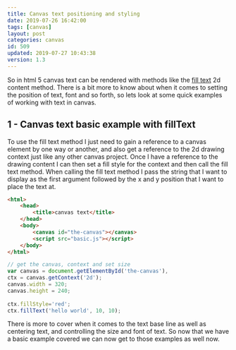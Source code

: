 ```yaml
---
title: Canvas text positioning and styling
date: 2019-07-26 16:42:00
tags: [canvas]
layout: post
categories: canvas
id: 509
updated: 2019-07-27 10:43:38
version: 1.3
---
```


So in html 5 canvas text can be rendered with methods like the [fill text](https://developer.mozilla.org/en-US/docs/Web/API/CanvasRenderingContext2D/fillText) 2d content method. There is a bit more to know about when it comes to setting the position of text, font and so forth, so lets look at some quick examples of working with text in canvas.

<!-- more -->

## 1 - Canvas text basic example with fillText

To use the fill text method I just need to gain a reference to a canvas element by one way or another, and also get a reference to the 2d drawing context just like any other canvas project. Once I have a reference to the drawing content I can then set a fill style for the context and then call the fill text method. When calling the fill text method I pass the string that I want to display as the first argument followed by the x and y position that I want to place the text at.

```html
<html>
    <head>
        <title>canvas text</title>
    </head>
    <body>
        <canvas id="the-canvas"></canvas>
        <script src="basic.js"></script>
    </body>
</html>
```

```js
// get the canvas, context and set size
var canvas = document.getElementById('the-canvas'),
ctx = canvas.getContext('2d');
canvas.width = 320;
canvas.height = 240;
 
ctx.fillStyle='red';
ctx.fillText('hello world', 10, 10);
```

There is more to cover when it comes to the text base line as well as centering text, and controlling the size and font of text. So now that we have a basic example covered we can now get to those examples as well now.